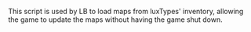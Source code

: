 This script is used by LB to load maps from luxTypes' inventory, allowing the game to update the maps without having the game shut down.